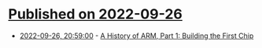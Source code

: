 # [Published on 2022-09-26](index.md)

* [2022-09-26, 20:59:00](https://soylentnews.org/article.pl?sid=22/09/26/0853234&from=rss) - [A History of ARM, Part 1: Building the First Chip](https://soylentnews.org/article.pl?sid=22/09/26/0853234&from=rss)
